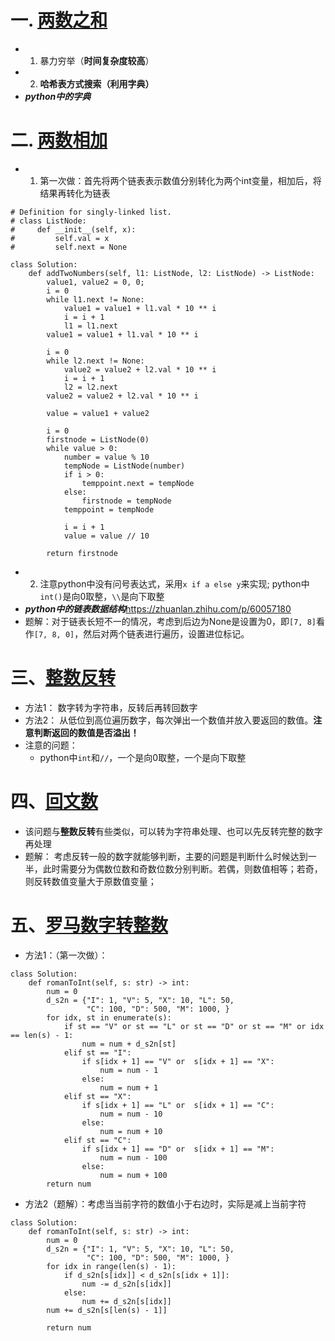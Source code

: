 # 一. [两数之和](https://leetcode-cn.com/problems/two-sum/)
  - 1. 暴力穷举（**时间复杂度较高**）
  - 2. **哈希表方式搜索（利用字典）**
  - ***python中的字典***
###
# 二. [两数相加](https://leetcode-cn.com/problems/add-two-numbers/submissions/)
  - 1. 第一次做：首先将两个链表表示数值分别转化为两个int变量，相加后，将结果再转化为链表
```
# Definition for singly-linked list.
# class ListNode:
#     def __init__(self, x):
#         self.val = x
#         self.next = None

class Solution:
    def addTwoNumbers(self, l1: ListNode, l2: ListNode) -> ListNode:
        value1, value2 = 0, 0;
        i = 0
        while l1.next != None:
            value1 = value1 + l1.val * 10 ** i
            i = i + 1
            l1 = l1.next
        value1 = value1 + l1.val * 10 ** i

        i = 0
        while l2.next != None:
            value2 = value2 + l2.val * 10 ** i
            i = i + 1
            l2 = l2.next
        value2 = value2 + l2.val * 10 ** i

        value = value1 + value2
        
        i = 0
        firstnode = ListNode(0)
        while value > 0:
            number = value % 10
            tempNode = ListNode(number)
            if i > 0:
                temppoint.next = tempNode
            else:
                firstnode = tempNode
            temppoint = tempNode

            i = i + 1
            value = value // 10
        
        return firstnode
```
  - 2. 注意python中没有问号表达式，采用`x if a else y`来实现; python中`int()`是向0取整，`\\`是向下取整
  - ***python中的链表数据结构***<https://zhuanlan.zhihu.com/p/60057180>
  - 题解：对于链表长短不一的情况，考虑到后边为None是设置为0，即`[7, 8]`看作`[7, 8, 0]`，然后对两个链表进行遍历，设置进位标记。
# 三、[整数反转](https://leetcode-cn.com/problems/reverse-integer/)
  - 方法1： 数字转为字符串，反转后再转回数字
  - 方法2： 从低位到高位遍历数字，每次弹出一个数值并放入要返回的数值。**注意判断返回的数值是否溢出！**
  - 注意的问题：
    - python中`int`和`//`，一个是向0取整，一个是向下取整
# 四、[回文数](https://leetcode-cn.com/problems/palindrome-number/)
  - 该问题与**整数反转**有些类似，可以转为字符串处理、也可以先反转完整的数字再处理
  - 题解： 考虑反转一般的数字就能够判断，主要的问题是判断什么时候达到一半，此时需要分为偶数位数和奇数位数分别判断。若偶，则数值相等；若奇，则反转数值变量大于原数值变量；
# 五、[罗马数字转整数](https://leetcode-cn.com/problems/roman-to-integer/submissions/)
  - 方法1：（第一次做）：
```
class Solution:
    def romanToInt(self, s: str) -> int:
        num = 0
        d_s2n = {"I": 1, "V": 5, "X": 10, "L": 50, 
                 "C": 100, "D": 500, "M": 1000, }
        for idx, st in enumerate(s):
            if st == "V" or st == "L" or st == "D" or st == "M" or idx == len(s) - 1:
                num = num + d_s2n[st]
            elif st == "I":
                if s[idx + 1] == "V" or  s[idx + 1] == "X":
                    num = num - 1
                else:
                    num = num + 1
            elif st == "X":
                if s[idx + 1] == "L" or  s[idx + 1] == "C":
                    num = num - 10
                else:
                    num = num + 10
            elif st == "C":
                if s[idx + 1] == "D" or  s[idx + 1] == "M":
                    num = num - 100
                else:
                    num = num + 100
        return num
```
  - 方法2（题解）：考虑当当前字符的数值小于右边时，实际是减上当前字符
```
class Solution:
    def romanToInt(self, s: str) -> int:
        num = 0
        d_s2n = {"I": 1, "V": 5, "X": 10, "L": 50, 
                 "C": 100, "D": 500, "M": 1000, }
        for idx in range(len(s) - 1):
            if d_s2n[s[idx]] < d_s2n[s[idx + 1]]:
                num -= d_s2n[s[idx]]
            else:
                num += d_s2n[s[idx]]
        num += d_s2n[s[len(s) - 1]]

        return num         
```
